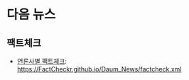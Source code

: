 # 다음 뉴스

## 팩트체크
- [언론사별 팩트체크](https://focus.daum.net/ch/news/factcheck): https://FactCheckr.github.io/Daum_News/factcheck.xml
